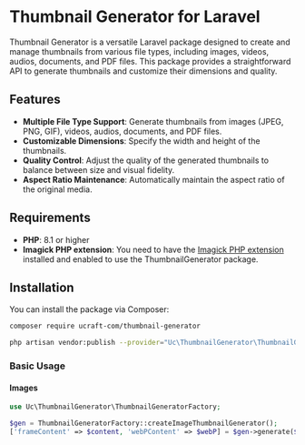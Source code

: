 # Thumbnail Generator for Laravel

Thumbnail Generator is a versatile Laravel package designed to create and manage thumbnails from various file types, including images, videos, audios, documents, and PDF files. This package provides a straightforward API to generate thumbnails and customize their dimensions and quality.

## Features

- **Multiple File Type Support**: Generate thumbnails from images (JPEG, PNG, GIF), videos, audios, documents, and PDF files.
- **Customizable Dimensions**: Specify the width and height of the thumbnails.
- **Quality Control**: Adjust the quality of the generated thumbnails to balance between size and visual fidelity.
- **Aspect Ratio Maintenance**: Automatically maintain the aspect ratio of the original media.

## Requirements

- **PHP**: 8.1 or higher
- **Imagick PHP extension**: You need to have the [Imagick PHP extension](https://www.php.net/manual/en/book.imagick.php) installed and enabled to use the ThumbnailGenerator package.

## Installation

You can install the package via Composer:

```bash
composer require ucraft-com/thumbnail-generator

php artisan vendor:publish --provider="Uc\ThumbnailGenerator\ThumbnailGeneratorServiceProvider"
```
### Basic Usage

#### Images

```php
use Uc\ThumbnailGenerator\ThumbnailGeneratorFactory;

$gen = ThumbnailGeneratorFactory::createImageThumbnailGenerator();
['frameContent' => $content, 'webPContent' => $webP] = $gen->generate($file, 200, 200);
